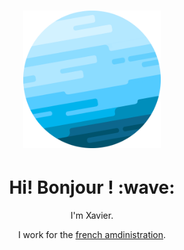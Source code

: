 <h1 align="center">
  <img src="https://raw.githubusercontent.com/XavierJp/Ganymede/master/resources/logo/ganymede.svg" width="220px" />
</h1>

<h1 align='center'> Hi! Bonjour ! :wave:</h1>
<p align='center'>
I'm Xavier.
</p>
<p align='center'>I work for the <a href="https://annuaire-entreprises.data.gouv.fr/">french amdinistration</a>.</p>
